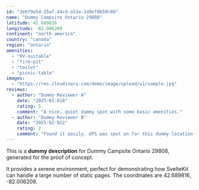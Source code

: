 ```yaml
---
id: "3e6f9a5d-25af-44cd-a53a-2a9ef0b59c86"
name: "Dummy Campsite Ontario 29808"
latitude: 42.689816
longitude: -82.006209
continent: "north-america"
country: "canada"
region: "ontario"
amenities:
  - "RV-suitable"
  - "fire-pit"
  - "toilet"
  - "picnic-table"
images:
  - "https://res.cloudinary.com/demo/image/upload/v1/sample.jpg"
reviews:
  - author: "Dummy Reviewer A"
    date: "2025-01-018"
    rating: 5
    comment: "A nice, quiet dummy spot with some basic amenities."
  - author: "Dummy Reviewer B"
    date: "2025-02-022"
    rating: 2
    comment: "Found it easily. GPS was spot on for this dummy location."
---
```


This is a **dummy description** for Dummy Campsite Ontario 29808, generated for the proof of concept.

It provides a serene environment, perfect for demonstrating how SvelteKit can handle a large number of static pages. The coordinates are 42.689816, -82.006209.
